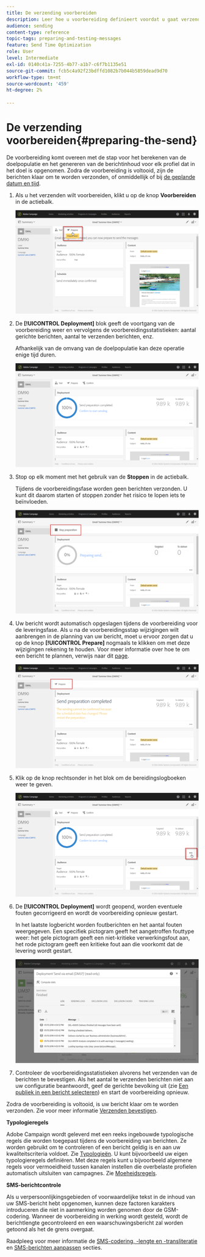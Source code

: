 ```yaml
---
title: De verzending voorbereiden
description: Leer hoe u voorbereiding definieert voordat u gaat verzenden.
audience: sending
content-type: reference
topic-tags: preparing-and-testing-messages
feature: Send Time Optimization
role: User
level: Intermediate
exl-id: 0140c41a-7255-4b77-a1b7-c6f7b1135e51
source-git-commit: fcb5c4a92f23bdffd1082b7b044b5859dead9d70
workflow-type: tm+mt
source-wordcount: '459'
ht-degree: 2%

---
```


# De verzending voorbereiden{#preparing-the-send}

De voorbereiding komt overeen met de stap voor het berekenen van de doelpopulatie en het genereren van de berichtinhoud voor elk profiel dat in het doel is opgenomen. Zodra de voorbereiding is voltooid, zijn de berichten klaar om te worden verzonden, of onmiddellijk of bij [de geplande datum en tijd](../../sending/using/about-scheduling-messages.md).

1. Als u het verzenden wilt voorbereiden, klikt u op de knop **Voorbereiden** in de actiebalk.

   ![](assets/preparing_delivery_2.png)

1. De **[!UICONTROL Deployment]** blok geeft de voortgang van de voorbereiding weer en vervolgens de voorbereidingsstatistieken: aantal gerichte berichten, aantal te verzenden berichten, enz.

   Afhankelijk van de omvang van de doelpopulatie kan deze operatie enige tijd duren.

   ![](assets/preparing_delivery.png)

1. Stop op elk moment met het gebruik van de **Stoppen** in de actiebalk.

   Tijdens de voorbereidingsfase worden geen berichten verzonden. U kunt dit daarom starten of stoppen zonder het risico te lopen iets te beïnvloeden.

   ![](assets/preparing_delivery_6.png)

1. Uw bericht wordt automatisch opgeslagen tijdens de voorbereiding voor de leveringsfase. Als u na de voorbereidingsstap wijzigingen wilt aanbrengen in de planning van uw bericht, moet u ervoor zorgen dat u op de knop **[!UICONTROL Prepare]** nogmaals te klikken om met deze wijzigingen rekening te houden. Voor meer informatie over hoe te om een bericht te plannen, verwijs naar dit [page](../../sending/using/about-scheduling-messages.md).

   ![](assets/preparing_delivery_5.png)

1. Klik op de knop rechtsonder in het blok om de bereidingslogboeken weer te geven.

   ![](assets/preparing_delivery_4.png)

1. De **[!UICONTROL Deployment]** wordt geopend, worden eventuele fouten gecorrigeerd en wordt de voorbereiding opnieuw gestart.

   In het laatste logbericht worden foutberichten en het aantal fouten weergegeven. Een specifiek pictogram geeft het aangetroffen fouttype weer: het gele pictogram geeft een niet-kritieke verwerkingsfout aan, het rode pictogram geeft een kritieke fout aan die voorkomt dat de levering wordt gestart.

   ![](assets/preparing_delivery_3.png)

1. Controleer de voorbereidingsstatistieken alvorens het verzenden van de berichten te bevestigen. Als het aantal te verzenden berichten niet aan uw configuratie beantwoordt, geef de gerichte bevolking uit (zie [Een publiek in een bericht selecteren](../../audiences/using/selecting-an-audience-in-a-message.md)) en start de voorbereiding opnieuw.

Zodra de voorbereiding is voltooid, is uw bericht klaar om te worden verzonden. Zie voor meer informatie [Verzenden bevestigen](../../sending/using/confirming-the-send.md).

**Typologieregels**

Adobe Campaign wordt geleverd met een reeks ingebouwde typologische regels die worden toegepast tijdens de voorbereiding van berichten. Ze worden gebruikt om te controleren of een bericht geldig is en aan uw kwaliteitscriteria voldoet. Zie [Typologieën](../../sending/using/about-typology-rules.md). U kunt bijvoorbeeld uw eigen typologieregels definiëren. Met deze regels kunt u bijvoorbeeld algemene regels voor vermoeidheid tussen kanalen instellen die overbelaste profielen automatisch uitsluiten van campagnes. Zie [Moeheidsregels](../../sending/using/fatigue-rules.md).

**SMS-berichtcontrole**

Als u verpersoonlijkingsgebieden of voorwaardelijke tekst in de inhoud van uw SMS-bericht hebt opgenomen, kunnen deze factoren karakters introduceren die niet in aanmerking worden genomen door de GSM-codering. Wanneer de voorbereiding in werking wordt gesteld, wordt de berichtlengte gecontroleerd en een waarschuwingsbericht zal worden getoond als het de grens overgaat.

Raadpleeg voor meer informatie de [SMS-codering, -lengte en -transliteratie](../../administration/using/configuring-sms-channel.md#sms-encoding--length-and-transliteration) en [SMS-berichten aanpassen](../../channels/using/personalizing-sms-messages.md) secties.
